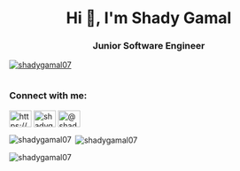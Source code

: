 <h1 align="center">Hi 👋, I'm Shady Gamal</h1>
<h3 align="center">Junior Software Engineer</h3>


<p align="left"> <a href="https://github.com/ryo-ma/github-profile-trophy"><img src="https://github-profile-trophy.vercel.app/?username=shadygamal07" alt="shadygamal07" /></a> </p>

<p align="left"> <a href="https://twitter.com/" target="blank"><img src="https://img.shields.io/twitter/follow/?logo=twitter&style=for-the-badge" alt="" /></a> </p>

<h3 align="left">Connect with me:</h3>
<p align="left">
<a href="https://linkedin.com/in/https://www.linkedin.com/in/shady-gamal-8a9873186/" target="blank"><img align="center" src="https://raw.githubusercontent.com/rahuldkjain/github-profile-readme-generator/master/src/images/icons/Social/linked-in-alt.svg" alt="https://www.linkedin.com/in/shady-gamal-8a9873186/" height="30" width="40" /></a>
<a href="https://www.leetcode.com/shadygamal" target="blank"><img align="center" src="https://raw.githubusercontent.com/rahuldkjain/github-profile-readme-generator/master/src/images/icons/Social/leet-code.svg" alt="shadygamal" height="30" width="40" /></a>
<a href="https://www.hackerearth.com/@shady_gamal107" target="blank"><img align="center" src="https://raw.githubusercontent.com/rahuldkjain/github-profile-readme-generator/master/src/images/icons/Social/hackerearth.svg" alt="@shady_gamal107" height="30" width="40" /></a>
</p>

<p><img align="left" src="https://github-readme-stats.vercel.app/api/top-langs?username=shadygamal07&show_icons=true&locale=en&layout=compact" alt="shadygamal07" /></p>

<p>&nbsp;<img align="center" src="https://github-readme-stats.vercel.app/api?username=shadygamal07&show_icons=true&locale=en" alt="shadygamal07" /></p>

<p><img align="center" src="https://github-readme-streak-stats.herokuapp.com/?user=shadygamal07&" alt="shadygamal07" /></p>
